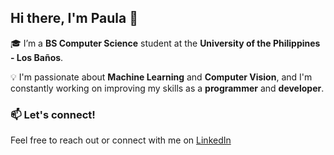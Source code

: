 ## Hi there, I'm Paula 👋

<!--
**pvgonzales/pvgonzales** is a ✨ _special_ ✨ repository because its `README.md` (this file) appears on your GitHub profile.

Here are some ideas to get you started:

- 🔭 I’m currently working on ...
- 🌱 I’m currently learning ...
- 👯 I’m looking to collaborate on ...
- 🤔 I’m looking for help with ...
- 💬 Ask me about ...
- 📫 How to reach me: ...
- 😄 Pronouns: ...
- ⚡ Fun fact: ...
-->
🎓 I’m a **BS Computer Science** student at the **University of the Philippines - Los Baños**.

💡 I'm passionate about **Machine Learning** and **Computer Vision**, and I'm constantly working on improving my skills as a **programmer** and **developer**.

### 📫 Let's connect!
Feel free to reach out or connect with me on [LinkedIn](https://www.linkedin.com/in/pvrgonzales/)
